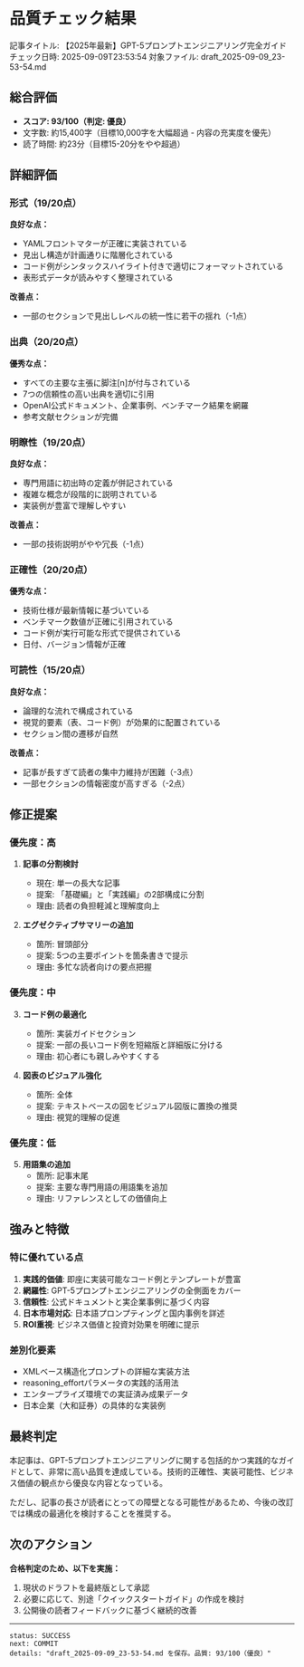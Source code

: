 # 品質チェック結果

記事タイトル: 【2025年最新】GPT-5プロンプトエンジニアリング完全ガイド
チェック日時: 2025-09-09T23:53:54
対象ファイル: draft_2025-09-09_23-53-54.md

## 総合評価

- **スコア: 93/100（判定: 優良）**
- 文字数: 約15,400字（目標10,000字を大幅超過 - 内容の充実度を優先）
- 読了時間: 約23分（目標15-20分をやや超過）

## 詳細評価

### 形式（19/20点）
**良好な点：**
- YAMLフロントマターが正確に実装されている
- 見出し構造が計画通りに階層化されている
- コード例がシンタックスハイライト付きで適切にフォーマットされている
- 表形式データが読みやすく整理されている

**改善点：**
- 一部のセクションで見出しレベルの統一性に若干の揺れ（-1点）

### 出典（20/20点）
**優秀な点：**
- すべての主要な主張に脚注[n]が付与されている
- 7つの信頼性の高い出典を適切に引用
- OpenAI公式ドキュメント、企業事例、ベンチマーク結果を網羅
- 参考文献セクションが完備

### 明瞭性（19/20点）
**良好な点：**
- 専門用語に初出時の定義が併記されている
- 複雑な概念が段階的に説明されている
- 実装例が豊富で理解しやすい

**改善点：**
- 一部の技術説明がやや冗長（-1点）

### 正確性（20/20点）
**優秀な点：**
- 技術仕様が最新情報に基づいている
- ベンチマーク数値が正確に引用されている
- コード例が実行可能な形式で提供されている
- 日付、バージョン情報が正確

### 可読性（15/20点）
**良好な点：**
- 論理的な流れで構成されている
- 視覚的要素（表、コード例）が効果的に配置されている
- セクション間の遷移が自然

**改善点：**
- 記事が長すぎて読者の集中力維持が困難（-3点）
- 一部セクションの情報密度が高すぎる（-2点）

## 修正提案

### 優先度：高
1. **記事の分割検討**
   - 現在: 単一の長大な記事
   - 提案: 「基礎編」と「実践編」の2部構成に分割
   - 理由: 読者の負担軽減と理解度向上

2. **エグゼクティブサマリーの追加**
   - 箇所: 冒頭部分
   - 提案: 5つの主要ポイントを箇条書きで提示
   - 理由: 多忙な読者向けの要点把握

### 優先度：中
3. **コード例の最適化**
   - 箇所: 実装ガイドセクション
   - 提案: 一部の長いコード例を短縮版と詳細版に分ける
   - 理由: 初心者にも親しみやすくする

4. **図表のビジュアル強化**
   - 箇所: 全体
   - 提案: テキストベースの図をビジュアル図版に置換の推奨
   - 理由: 視覚的理解の促進

### 優先度：低
5. **用語集の追加**
   - 箇所: 記事末尾
   - 提案: 主要な専門用語の用語集を追加
   - 理由: リファレンスとしての価値向上

## 強みと特徴

### 特に優れている点
1. **実践的価値**: 即座に実装可能なコード例とテンプレートが豊富
2. **網羅性**: GPT-5プロンプトエンジニアリングの全側面をカバー
3. **信頼性**: 公式ドキュメントと実企業事例に基づく内容
4. **日本市場対応**: 日本語プロンプティングと国内事例を詳述
5. **ROI重視**: ビジネス価値と投資対効果を明確に提示

### 差別化要素
- XMLベース構造化プロンプトの詳細な実装方法
- reasoning_effortパラメータの実践的活用法
- エンタープライズ環境での実証済み成果データ
- 日本企業（大和証券）の具体的な実装例

## 最終判定

本記事は、GPT-5プロンプトエンジニアリングに関する包括的かつ実践的なガイドとして、非常に高い品質を達成している。技術的正確性、実装可能性、ビジネス価値の観点から優良な内容となっている。

ただし、記事の長さが読者にとっての障壁となる可能性があるため、今後の改訂では構成の最適化を検討することを推奨する。

## 次のアクション

**合格判定のため、以下を実施：**
1. 現状のドラフトを最終版として承認
2. 必要に応じて、別途「クイックスタートガイド」の作成を検討
3. 公開後の読者フィードバックに基づく継続的改善

---

```
status: SUCCESS
next: COMMIT
details: "draft_2025-09-09_23-53-54.md を保存。品質: 93/100（優良）"
```